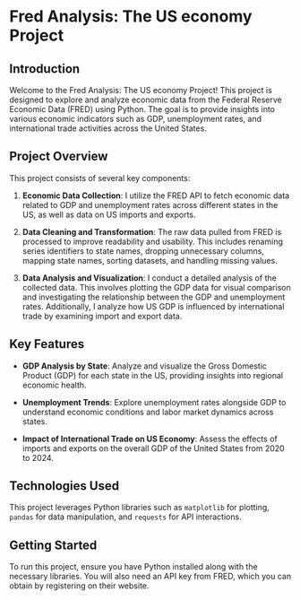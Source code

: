 # Fred Analysis: The US economy Project

## Introduction

Welcome to the Fred Analysis: The US economy Project! This project is designed to explore and analyze economic data from the Federal Reserve Economic Data (FRED) using Python. The goal is to provide insights into various economic indicators such as GDP, unemployment rates, and international trade activities across the United States.

## Project Overview

This project consists of several key components:

1. **Economic Data Collection**: I utilize the FRED API to fetch economic data related to GDP and unemployment rates across different states in the US, as well as data on US imports and exports.

2. **Data Cleaning and Transformation**: The raw data pulled from FRED is processed to improve readability and usability. This includes renaming series identifiers to state names, dropping unnecessary columns, mapping state names, sorting datasets, and handling missing values.

3. **Data Analysis and Visualization**: I conduct a detailed analysis of the collected data. This involves plotting the GDP data for visual comparison and investigating the relationship between the GDP and unemployment rates. Additionally, I analyze how US GDP is influenced by international trade by examining import and export data.

## Key Features

- **GDP Analysis by State**: Analyze and visualize the Gross Domestic Product (GDP) for each state in the US, providing insights into regional economic health.
  
- **Unemployment Trends**: Explore unemployment rates alongside GDP to understand economic conditions and labor market dynamics across states.
  
- **Impact of International Trade on US Economy**: Assess the effects of imports and exports on the overall GDP of the United States from 2020 to 2024.

## Technologies Used

This project leverages Python libraries such as `matplotlib` for plotting, `pandas` for data manipulation, and `requests` for API interactions.

## Getting Started

To run this project, ensure you have Python installed along with the necessary libraries. You will also need an API key from FRED, which you can obtain by registering on their website.

